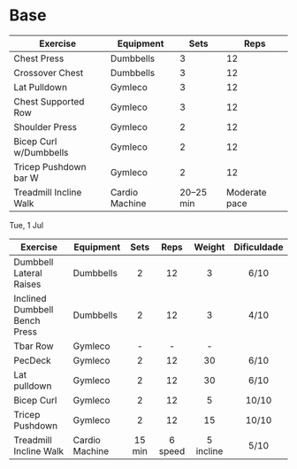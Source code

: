 # Base

| Exercise               | Equipment      | Sets      | Reps          |
| ---------------------- | -------------- | --------- | ------------- |
| Chest Press            | Dumbbells      | 3         | 12            |
| Crossover Chest        | Dumbbells      | 3         | 12            |
| Lat Pulldown           | Gymleco        | 3         | 12            |
| Chest Supported Row    | Gymleco        | 3         | 12            |
| Shoulder Press         | Gymleco        | 2         | 12            |
| Bicep Curl w/Dumbbells | Gymleco        | 2         | 12            |
| Tricep Pushdown bar W  | Gymleco        | 2         | 12            |
| Treadmill Incline Walk | Cardio Machine | 20–25 min | Moderate pace |

Tue, 1 Jul


| Exercise                      | Equipment      |  Sets  |  Reps   |  Weight   | Dificuldade |
| ----------------------------- | -------------- | :----: | :-----: | :-------: | :---------: |
| Dumbbell Lateral Raises       | Dumbbells      |   2    |   12    |     3     |    6/10     |
| Inclined Dumbbell Bench Press | Dumbbells      |   2    |   12    |     3     |    4/10     |
| Tbar Row                      | Gymleco        |   -    |    -    |     -     |             |
| PecDeck                       | Gymleco        |   2    |   12    |    30     |    6/10     |
| Lat pulldown                  | Gymleco        |   2    |   12    |    30     |    6/10     |
| Bicep Curl                    | Gymleco        |   2    |   12    |     5     |    10/10    |
| Tricep Pushdown               | Gymleco        |   2    |   12    |    15     |    10/10    |
| Treadmill Incline Walk        | Cardio Machine | 15 min | 6 speed | 5 incline |    5/10     |
